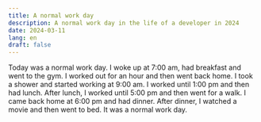 ```yaml
---
title: A normal work day
description: A normal work day in the life of a developer in 2024
date: 2024-03-11
lang: en
draft: false
---
```


Today was a normal work day. I woke up at 7:00 am, had breakfast and went to the gym. I worked out for an hour and then went back home. I took a shower and started working at 9:00 am. I worked until 1:00 pm and then had lunch. After lunch, I worked until 5:00 pm and then went for a walk. I came back home at 6:00 pm and had dinner. After dinner, I watched a movie and then went to bed. It was a normal work day. 
